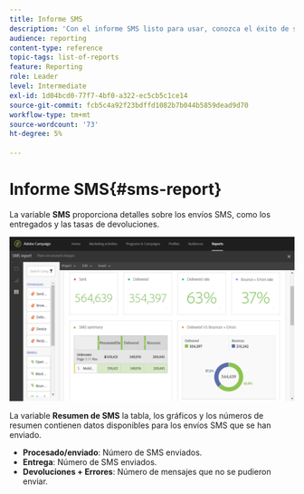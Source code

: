 ```yaml
---
title: Informe SMS
description: 'Con el informe SMS listo para usar, conozca el éxito de sus envíos SMS. '
audience: reporting
content-type: reference
topic-tags: list-of-reports
feature: Reporting
role: Leader
level: Intermediate
exl-id: 1d04bcd0-77f7-4bf0-a322-ec5cb5c1ce14
source-git-commit: fcb5c4a92f23bdffd1082b7b044b5859dead9d70
workflow-type: tm+mt
source-wordcount: '73'
ht-degree: 5%

---
```


# Informe SMS{#sms-report}

La variable **SMS** proporciona detalles sobre los envíos SMS, como los entregados y las tasas de devoluciones.

![](assets/dynamic_report_sms.png)

La variable **Resumen de SMS** la tabla, los gráficos y los números de resumen contienen datos disponibles para los envíos SMS que se han enviado.

* **Procesado/enviado**: Número de SMS enviados.
* **Entrega**: Número de SMS enviados.
* **Devoluciones + Errores**: Número de mensajes que no se pudieron enviar.
